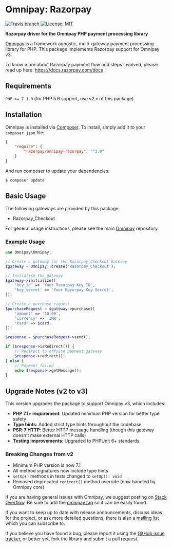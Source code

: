 # Omnipay: Razorpay

[![Travis branch](https://travis-ci.org/razorpay/omnipay-razorpay.svg?branch=master)]()
[![License: MIT](https://img.shields.io/badge/License-MIT-yellow.svg)](https://opensource.org/licenses/MIT)
<!-- [![Packagist](https://img.shields.io/packagist/v/symfony/symfony.svg)]() -->

**Razorpay driver for the Omnipay PHP payment processing library**

[Omnipay](https://github.com/thephpleague/omnipay) is a framework agnostic, multi-gateway payment
processing library for PHP. This package implements Razorpay support for Omnipay v3.

To know more about Razorpay payment flow and steps involved, please read up here:
<https://docs.razorpay.com/docs>

## Requirements
`PHP >= 7.1.0` (for PHP 5.6 support, use v2.x of this package)

## Installation

Omnipay is installed via [Composer](http://getcomposer.org/). To install, simply add it
to your `composer.json` file:

```json
{
    "require": {
        "razorpay/omnipay-razorpay": "^3.0"
    }
}
```

And run composer to update your dependencies:

	$ composer update

## Basic Usage

The following gateways are provided by this package:

* Razorpay_Checkout

For general usage instructions, please see the main [Omnipay](https://github.com/thephpleague/omnipay)
repository.

### Example Usage

```php
use Omnipay\Omnipay;

// Create a gateway for the Razorpay Checkout Gateway
$gateway = Omnipay::create('Razorpay_Checkout');

// Initialise the gateway
$gateway->initialize([
    'key_id' => 'Your Razorpay Key ID',
    'key_secret' => 'Your Razorpay Key Secret',
]);

// Create a purchase request
$purchaseRequest = $gateway->purchase([
    'amount' => '10.00',
    'currency' => 'INR',
    'card' => $card,
]);

$response = $purchaseRequest->send();

if ($response->isRedirect()) {
    // Redirect to offsite payment gateway
    $response->redirect();
} else {
    // Payment failed
    echo $response->getMessage();
}
```

## Upgrade Notes (v2 to v3)

This version upgrades the package to support Omnipay v3, which includes:

- **PHP 7.1+ requirement**: Updated minimum PHP version for better type safety
- **Type hints**: Added strict type hints throughout the codebase
- **PSR-7 HTTP**: Better HTTP message handling (though this gateway doesn't make external HTTP calls)
- **Testing improvements**: Upgraded to PHPUnit 6+ standards

### Breaking Changes from v2

- Minimum PHP version is now 7.1
- All method signatures now include type hints
- `setUp()` methods in tests changed to `setUp(): void`
- Removed deprecated `redirect()` method override (now handled by Omnipay core)

If you are having general issues with Omnipay, we suggest posting on
[Stack Overflow](http://stackoverflow.com/). Be sure to add the
[omnipay tag](http://stackoverflow.com/questions/tagged/omnipay) so it can be easily found.

If you want to keep up to date with release announcements, discuss ideas for the project,
or ask more detailed questions, there is also a [mailing list](https://groups.google.com/forum/#!forum/omnipay) which
you can subscribe to.

If you believe you have found a bug, please report it using the [GitHub issue tracker](https://github.com/razorpay/omnipay-razorpay),
or better yet, fork the library and submit a pull request.
